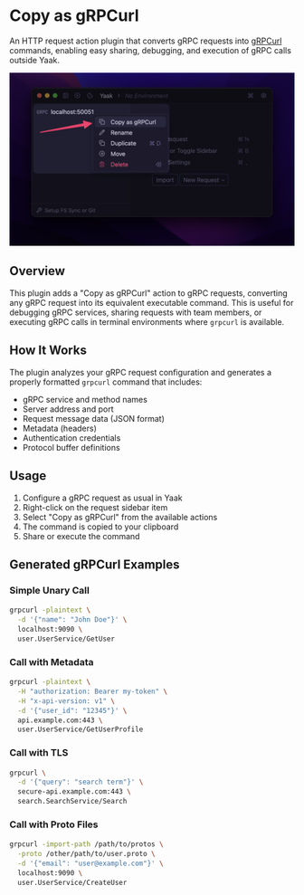 # Copy as gRPCurl

An HTTP request action plugin that converts gRPC requests
into [gRPCurl](https://github.com/fullstorydev/grpcurl) commands, enabling easy sharing,
debugging, and execution of gRPC calls outside Yaak.

![Screenshot of context menu](screenshot.png)

## Overview

This plugin adds a "Copy as gRPCurl" action to gRPC requests, converting any gRPC request
into its equivalent executable command. This is useful for debugging gRPC services,
sharing requests with team members, or executing gRPC calls in terminal environments where
`grpcurl` is available.

## How It Works

The plugin analyzes your gRPC request configuration and generates a properly formatted
`grpcurl` command that includes:

- gRPC service and method names
- Server address and port
- Request message data (JSON format)
- Metadata (headers)
- Authentication credentials
- Protocol buffer definitions

## Usage

1. Configure a gRPC request as usual in Yaak
2. Right-click on the request sidebar item
3. Select "Copy as gRPCurl" from the available actions
4. The command is copied to your clipboard
5. Share or execute the command

## Generated gRPCurl Examples

### Simple Unary Call


```bash
grpcurl -plaintext \
  -d '{"name": "John Doe"}' \
  localhost:9090 \
  user.UserService/GetUser
```

### Call with Metadata

```bash
grpcurl -plaintext \
  -H "authorization: Bearer my-token" \
  -H "x-api-version: v1" \
  -d '{"user_id": "12345"}' \
  api.example.com:443 \
  user.UserService/GetUserProfile
```

### Call with TLS

```bash
grpcurl \
  -d '{"query": "search term"}' \
  secure-api.example.com:443 \
  search.SearchService/Search
```

### Call with Proto Files

```bash
grpcurl -import-path /path/to/protos \
  -proto /other/path/to/user.proto \
  -d '{"email": "user@example.com"}' \
  localhost:9090 \
  user.UserService/CreateUser
```
